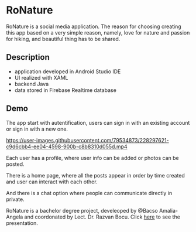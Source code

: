 # RoNature

RoNature is a social media application. The reason for choosing creating this app based on a very simple reason, namely, love for nature and passion for hiking, and beautiful thing has to be shared.

## Description

- application developed in Android Studio IDE
- UI realized with XAML
- backend Java
- data stored in Firebase Realtime database

## Demo

The app start with autentification, users can sign in with an existing account or sign in with a new one. 


https://user-images.githubusercontent.com/79534873/228297621-c9d6cbb4-ee04-4598-900b-c8b8310d055d.mp4


Each user has a profile, where user info can be added or photos can be posted.

There is a home page, where all the posts appear in order by time created  and user can interact with each other.

And there is a chat option where people can communicate directly in private.




RoNature is a bachelor degree project, develeoped by @Bacso Amalia- Angela and coordonated by Lect. Dr. Razvan Bocu. Click [here](https://www.canva.com/design/DAFFAupbeN0/wcBxQ8HVll3u890A4sd7yg/edit#) to see the presentation.
